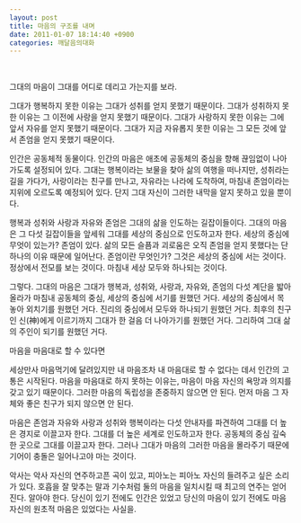```yaml
---
layout: post
title: 마음의 구조를 내며
date: 2011-01-07 18:14:40 +0900
categories: 깨달음의대화
---
```

<p class="HStyle0">
  <br />
</p>

<p style="mso-pagination: none; mso-padding-alt: 0pt 0pt 0pt 0pt" class="0">
</p>

<p style="mso-pagination: none; mso-padding-alt: 0pt 0pt 0pt 0pt" class="0" align="justify">
</p>

<p style="mso-pagination: none; mso-padding-alt: 0pt 0pt 0pt 0pt" class="0">
</p>

<p style="mso-pagination: none; mso-padding-alt: 0pt 0pt 0pt 0pt" class="0">
  그대의 마음이 그대를 어디로 데리고 가는지를 보라.
</p>

<p style="mso-pagination: none; mso-padding-alt: 0pt 0pt 0pt 0pt" class="0">
</p>

<p style="mso-pagination: none; mso-padding-alt: 0pt 0pt 0pt 0pt" class="0">
</p>

<p style="mso-pagination: none; mso-padding-alt: 0pt 0pt 0pt 0pt" class="0">
</p>

<p style="mso-pagination: none; mso-padding-alt: 0pt 0pt 0pt 0pt" class="0">
</p>

<p style="mso-pagination: none; mso-padding-alt: 0pt 0pt 0pt 0pt" class="0">
</p>

<p style="mso-pagination: none; mso-padding-alt: 0pt 0pt 0pt 0pt" class="0">
  그대가 행복하지 못한 이유는 그대가 성취를 얻지 못했기 때문이다. 그대가 성취하지 못한 이유는 그 이전에 사랑을 얻지 못했기 때문이다. 그대가 사랑하지 못한 이유는 그에 앞서 자유를 얻지 못했기 때문이다. 그대가 지금 자유롭지 못한 이유는 그 모든 것에 앞서 존엄을 얻지 못했기 때문이다.
</p>

<p style="mso-pagination: none; mso-padding-alt: 0pt 0pt 0pt 0pt" class="0">
</p>

<p style="mso-pagination: none; mso-padding-alt: 0pt 0pt 0pt 0pt" class="0">
  인간은 공동체적 동물이다. 인간의 마음은 애초에 공동체의 중심을 향해 끊임없이 나아가도록 설정되어 있다. 그대는 행복이라는 보물을 찾아 삶의 여행을 떠나지만, 성취라는 길을 가다가, 사랑이라는 친구를 만나고, 자유라는 나라에 도착하여, 마침내 존엄이라는 지위에 오르도록 예정되어 있다. 단지 그대 자신이 그러한 내막을 알지 못하고 있을 뿐이다.
</p>

<p style="mso-pagination: none; mso-padding-alt: 0pt 0pt 0pt 0pt" class="0">
</p>

<p style="mso-pagination: none; mso-padding-alt: 0pt 0pt 0pt 0pt" class="0">
  행복과 성취와 사랑과 자유와 존엄은 그대의 삶을 인도하는 길잡이들이다. 그대의 마음은 그 다섯 길잡이들을 앞세워 그대를 세상의 중심으로 인도하고자 한다. 세상의 중심에 무엇이 있는가? 존엄이 있다. 삶의 모든 슬픔과 괴로움은 오직 존엄을 얻지 못했다는 단 하나의 이유 때문에 일어난다. 존엄이란 무엇인가? 그것은 세상의 중심에 서는 것이다. 정상에서 전모를 보는 것이다. 마침내 세상 모두와 하나되는 것이다.
</p>

<p style="mso-pagination: none; mso-padding-alt: 0pt 0pt 0pt 0pt" class="0">
</p>

<p style="mso-pagination: none; mso-padding-alt: 0pt 0pt 0pt 0pt" class="0">
  그렇다. 그대의 마음은 그대가 행복과, 성취와, 사랑과, 자유와, 존엄의 다섯 계단을 밟아올라가 마침내 공동체의 중심, 세상의 중심에 서기를 원했던 거다. 세상의 중심에서 목 놓아 외치기를 원했던 거다. 진리의 중심에서 모두와 하나되기 원했던 거다. 최후의 친구인 신(神)에게 이르기까지 그대가 한 걸음 더 나아가기를 원했던 거다. 그리하여 그대 삶의 주인이 되기를 원했던 거다.
</p>

<p style="mso-pagination: none; mso-padding-alt: 0pt 0pt 0pt 0pt" class="0">
</p>

<p style="mso-pagination: none; mso-padding-alt: 0pt 0pt 0pt 0pt" class="0">
</p>

<p style="mso-pagination: none; mso-padding-alt: 0pt 0pt 0pt 0pt" class="0">
</p>

<p style="mso-pagination: none; mso-padding-alt: 0pt 0pt 0pt 0pt" class="0">
</p>

<p style="mso-pagination: none; mso-padding-alt: 0pt 0pt 0pt 0pt" class="0">
  마음을 마음대로 할 수 있다면
</p>

<p style="mso-pagination: none; mso-padding-alt: 0pt 0pt 0pt 0pt" class="0">
</p>

<p style="mso-pagination: none; mso-padding-alt: 0pt 0pt 0pt 0pt" class="0">
  세상만사 마음먹기에 달려있지만 내 마음조차 내 마음대로 할 수 없다는 데서 인간의 고통은 시작된다. 마음을 마음대로 하지 못하는 이유는, 마음이 마음 자신의 욕망과 의지를 갖고 있기 때문이다. 그러한 마음의 독립성을 존중하지 않으면 안 된다. 먼저 마음 그 자체와 좋은 친구가 되지 않으면 안 된다.
</p>

<p style="mso-pagination: none; mso-padding-alt: 0pt 0pt 0pt 0pt" class="0">
</p>

<p style="mso-pagination: none; mso-padding-alt: 0pt 0pt 0pt 0pt" class="0">
  마음은 존엄과 자유와 사랑과 성취와 행복이라는 다섯 안내자를 파견하여 그대를 더 높은 경지로 이끌고자 한다. 그대를 더 높은 세계로 인도하고자 한다. 공동체의 중심 깊숙한 곳으로 그대를 이끌고자 한다. 그러나 그대가 마음의 그러한 마음을 몰라주기 때문에 기어이 충돌은 일어나고야 마는 것이다.
</p>

<p style="mso-pagination: none; mso-padding-alt: 0pt 0pt 0pt 0pt" class="0">
</p>

<p style="mso-pagination: none; mso-padding-alt: 0pt 0pt 0pt 0pt" class="0">
  악사는 악사 자신의 연주하고픈 곡이 있고, 피아노는 피아노 자신의 들려주고 싶은 소리가 있다. 호흡을 잘 맞추는 말과 기수처럼 둘의 마음을 일치시킬 때 최고의 연주는 얻어진다. 알아야 한다. 당신이 있기 전에도 인간은 있었고 당신의 마음이 있기 전에도 마음 자신의 원초적 마음은 있었다는 사실을.
</p>

<p style="mso-pagination: none; mso-padding-alt: 0pt 0pt 0pt 0pt" class="0">
</p>

<p style="mso-pagination: none; mso-padding-alt: 0pt 0pt 0pt 0pt" class="0">
</p>

<p style="mso-pagination: none; mso-padding-alt: 0pt 0pt 0pt 0pt" class="0">
</p>